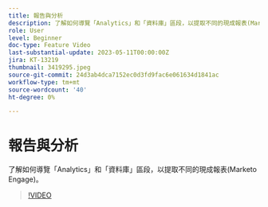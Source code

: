 ```yaml
---
title: 報告與分析
description: 了解如何導覽「Analytics」和「資料庫」區段，以提取不同的現成報表(Marketo Engage)。
role: User
level: Beginner
doc-type: Feature Video
last-substantial-update: 2023-05-11T00:00:00Z
jira: KT-13219
thumbnail: 3419295.jpeg
source-git-commit: 24d3ab4dca7152ec0d3fd9fac6e061634d1841ac
workflow-type: tm+mt
source-wordcount: '40'
ht-degree: 0%

---
```



# 報告與分析

了解如何導覽「Analytics」和「資料庫」區段，以提取不同的現成報表(Marketo Engage)。

>[!VIDEO](https://video.tv.adobe.com/v/3419295/?learn=on)
